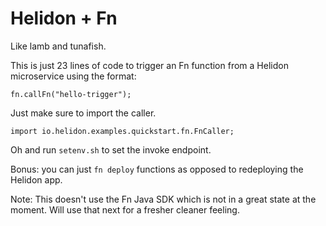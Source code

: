 # Helidon + Fn 

Like lamb and tunafish.

This is just 23 lines of code to trigger an Fn function from a Helidon microservice using the format:

`fn.callFn("hello-trigger");`

Just make sure to import the caller.

`import io.helidon.examples.quickstart.fn.FnCaller;`

Oh and run `setenv.sh` to set the invoke endpoint.

Bonus: you can just `fn deploy` functions as opposed to redeploying the Helidon app.

Note: This doesn't use the Fn Java SDK which is not in a great state at the moment. Will use that next for a fresher cleaner feeling.

